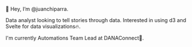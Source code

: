 👋 Hey, I’m @juanchiparra.

Data analyst looking to tell stories through data. Interested in using d3 and Svelte for data visualizations🔥.

I'm currently Automations Team Lead at DANAConnect🤖.

